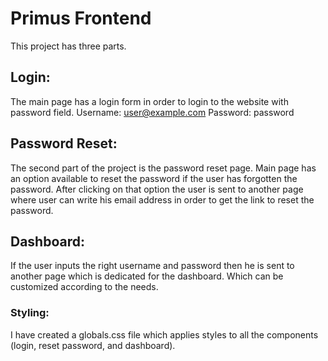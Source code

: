 # Primus Frontend
This project has three parts. 
## Login:
The main page has a login form in order to login to the website with password field.
Username: user@example.com
Password: password
## Password Reset: 
The second part of the project is the password reset page. Main page has an option available to reset the password if the user has forgotten the password. After clicking on that option the user is sent to another page where user can write his email address in order to get the link to reset the password.
## Dashboard:
If the user inputs the right username and password then he is sent to another page which is dedicated for the dashboard. Which can be customized according to the needs.
### Styling:
I have created a globals.css file which applies styles to all the components (login, reset password, and dashboard).


